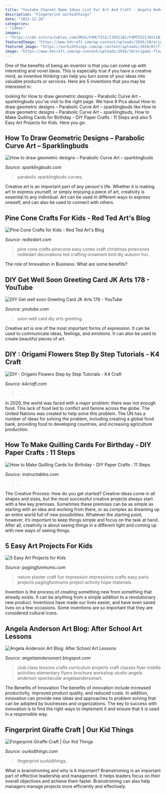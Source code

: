 ```yaml
---
title: "Youtube Channel Name Ideas List For Art And Craft - Angela Anderson Art Blog: After School Art Lessons"
description: "Fingerprint ourkidthings"
date: "2022-12-28"
categories:
- "ideas"
images:
- "https://cdn.instructables.com/ORIG/F4M/TI52/IJ8X11B1/F4MTI52IJ8X11B1.jpg"
featuredImage: "https://www.k4craft.com/wp-content/uploads/2016/10/origami-flower-step-by-step-turorial-10.jpg"
featured_image: "https://ourkidthings.com/wp-content/uploads/2020/07/fingerprint-giraffe-craft-pin.png"
image: "https://www.k4craft.com/wp-content/uploads/2016/10/origami-flower-step-by-step-turorial-10.jpg"
---
```



One of the benefits of being an inventor is that you can come up with interesting and novel ideas. This is especially true if you have a creative mind, as inventive thinking can help you turn some of your ideas into valuable products or services. Here are 5 inventions that you may be interested in: 

	

		
looking for How to draw geometric designs – Parabolic Curve Art – sparklingbuds you've visit to the right page. We have 8 Pics about How to draw geometric designs – Parabolic Curve Art – sparklingbuds like How to draw geometric designs – Parabolic Curve Art – sparklingbuds, How to Make Quilling Cards for Birthday - DIY Paper Crafts : 11 Steps and also 5 Easy Art Projects for Kids. Here you go:
		
    
## How To Draw Geometric Designs – Parabolic Curve Art – Sparklingbuds

<img loading=lazy src="https://www.sparklingbuds.com/wp-content/uploads/2020/07/What-is-Parabolic-Curves-art-683x1024.png" onerror="this.onerror=null;this.src='https://tse2.mm.bing.net/th?id=OIP.ucl83ne8xWjh0wUZ90Vq8wHaLG&amp;pid=15.1';" alt="How to draw geometric designs – Parabolic Curve Art – sparklingbuds">

_Source: sparklingbuds.com_

>parabolic sparklingbuds curves. 

	

Creative art is an important part of any person's life. Whether it is making art to express yourself, or simply enjoying a piece of art, creativity is essential to any individual. Art can be used in different ways to express oneself, and can also be used to connect with others.

    
## Pine Cone Crafts For Kids - Red Ted Art&#039;s Blog

<img loading=lazy src="http://www.redtedart.com/wp-content/uploads/2016/11/Pinecone-crafts-for-kids.jpg" onerror="this.onerror=null;this.src='https://tse2.mm.bing.net/th?id=OIP.kwGW17g_s1RuD30AGpNnDgHaHa&amp;pid=15.1';" alt="Pine Cone Crafts for Kids - Red Ted Art&#039;s Blog">

_Source: redtedart.com_

>pine cone crafts pinecone easy cones craft christmas pinecones redtedart decorations ted crafting ornament bird diy autumn fun. 

	

The role of Innovation in Business: What are some benefits?
 

    
## DIY Get Well Soon Greeting Card JK Arts 178 - YouTube

<img loading=lazy src="http://i.ytimg.com/vi/Lx2dIjotgFs/maxresdefault.jpg" onerror="this.onerror=null;this.src='https://tse1.mm.bing.net/th?id=OIP.QSgB5Gk_wee7AsBo1WWwRwHaEK&amp;pid=15.1';" alt="DIY Get well soon Greeting Card JK Arts 178 - YouTube">

_Source: youtube.com_

>soon well card diy arts greeting. 

	

Creative art is one of the most important forms of expression. It can be used to communicate ideas, feelings, and emotions. It can also be used to create beautiful pieces of art.

    
## DIY : Origami Flowers Step By Step Tutorials - K4 Craft

<img loading=lazy src="https://www.k4craft.com/wp-content/uploads/2016/10/origami-flower-step-by-step-turorial-10.jpg" onerror="this.onerror=null;this.src='https://tse1.mm.bing.net/th?id=OIP.dFbL9IdcGHre8NJdKuP2bgHaHa&amp;pid=15.1';" alt="DIY : Origami Flowers Step by Step Tutorials - K4 Craft">

_Source: k4craft.com_

>. 

	

In 2020, the world was faced with a major problem: there was not enough food. This lack of food led to conflict and famine across the globe. The United Nations was created to help solve this problem. The UN has a number of ideas for solving the problem, including creating a global food bank, providing food to developing countries, and increasing agriculture production.

    
## How To Make Quilling Cards For Birthday - DIY Paper Crafts : 11 Steps

<img loading=lazy src="https://cdn.instructables.com/ORIG/F4M/TI52/IJ8X11B1/F4MTI52IJ8X11B1.jpg" onerror="this.onerror=null;this.src='https://tse2.mm.bing.net/th?id=OIP.tCCL81baF1iEfYxxtEwZTAHaGL&amp;pid=15.1';" alt="How to Make Quilling Cards for Birthday - DIY Paper Crafts : 11 Steps">

_Source: instructables.com_

>. 

	

The Creative Process: How do you get started?
Creative ideas come in all shapes and sizes, but the most successful creative projects always start with a few key premises. Sometimes these premises can be as simple as starting with an idea and working from there, or as complex as dreaming up an entire world full of new possibilities. Whatever the starting point, however, it’s important to keep things simple and focus on the task at hand. After all, creativity is about seeing things in a different light and coming up with new ways of seeing things.

    
## 5 Easy Art Projects For Kids

<img loading=lazy src="http://i1.wp.com/pagingfunmums.com/wp-content/uploads/2015/10/Easy-and-FUN-Nature-Craft-Plaster-Impressions.jpg?resize=540%2C603" onerror="this.onerror=null;this.src='https://tse1.mm.bing.net/th?id=OIP.Xuyx7jupvYqR1GDD2djHowHaIR&amp;pid=15.1';" alt="5 Easy Art Projects for Kids">

_Source: pagingfunmums.com_

>nature plaster craft fun impression impressions crafts easy paris projects pagingfunmums project activity hope materials. 

	

Invention is the process of creating something new from something that already exists. It can be anything from a simple addition to a revolutionary new product. Inventions have made our lives easier, and have even saved lives on a few occasions. Some inventions are so important that they are considered cultural icons.

    
## Angela Anderson Art Blog: After School Art Lessons

<img loading=lazy src="http://1.bp.blogspot.com/-iQuTp7SeRZA/Tm7LM-flnwI/AAAAAAAAAw0/our_hxcS70o/s1600/After+School+Class+Brochure+single+page+back.jpg" onerror="this.onerror=null;this.src='https://tse3.mm.bing.net/th?id=OIP.ArwrIKCnMyW9gcmGRVwXXgHaL0&amp;pid=15.1';" alt="Angela Anderson Art Blog: After School Art Lessons">

_Source: angelaandersonart.blogspot.com_

>club class lessons crafts curriculum projects craft classes flyer middle activities elementary flyers brochure workshop studio angela anderson spectacular angelaandersonart. 

	

The Benefits of Innovation
The benefits of innovation include increased productivity, improved product quality, and reduced costs. In addition, innovation can provide new ideas and approaches to problem solving that can be adopted by businesses and organizations. The key to success with innovation is to find the right ways to implement it and ensure that it is used in a responsible way.

    
## Fingerprint Giraffe Craft | Our Kid Things

<img loading=lazy src="https://ourkidthings.com/wp-content/uploads/2020/07/fingerprint-giraffe-craft-pin.png" onerror="this.onerror=null;this.src='https://tse3.mm.bing.net/th?id=OIP.mMaGL-ZolNAhL28eIB_uogHaMH&amp;pid=15.1';" alt="Fingerprint Giraffe Craft | Our Kid Things">

_Source: ourkidthings.com_

>fingerprint ourkidthings. 

	

What is brainstroming and why is it important?
Brainstroming is an important part of effective leadership and management. It helps leaders focus on their overall objectives and achieve them faster. Brainstroming can also help managers manage projects more efficiently and effectively.

